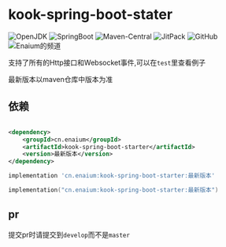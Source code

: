 # kook-spring-boot-stater

![OpenJDK](https://img.shields.io/badge/OpenJDK-21-white?style=flat-square&logo=OpenJDK)
![SpringBoot](https://img.shields.io/badge/SpringBoot-3.2-green?style=flat-square&logo=SpringBoot)
![Maven-Central](https://img.shields.io/maven-central/v/cn.enaium/kook-spring-boot-starter?style=flat-square)
![JitPack](https://img.shields.io/jitpack/version/com.github.Enaium/kook-spring-boot-starter?style=flat-square)
![GitHub](https://img.shields.io/github/license/enaium/kook-spring-boot-starter?style=flat-square)
![Enaium的频道](https://www.kookapp.cn/api/v3/badge/guild?style=0&guild_id=7057670786047912)

支持了所有的Http接口和Websocket事件,可以在`test`里查看例子

最新版本以maven仓库中版本为准

## 依赖

```xml

<dependency>
    <groupId>cn.enaium</groupId>
    <artifactId>kook-spring-boot-starter</artifactId>
    <version>最新版本</version>
</dependency>
```

```groovy
implementation 'cn.enaium:kook-spring-boot-starter:最新版本'
```

```kts
implementation("cn.enaium:kook-spring-boot-starter:最新版本")
```

## pr

提交pr时请提交到`develop`而不是`master`